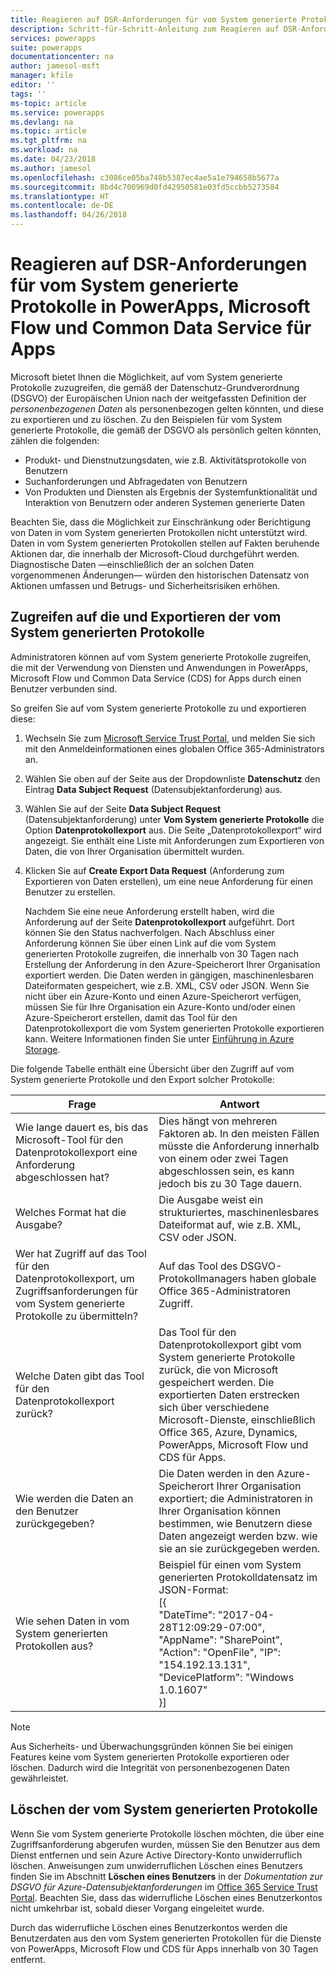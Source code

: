 ```yaml
---
title: Reagieren auf DSR-Anforderungen für vom System generierte Protokolle in PowerApps, Microsoft Flow und Common Data Service for Apps | Microsoft-Dokumentation
description: Schritt-für-Schritt-Anleitung zum Reagieren auf DSR-Anforderungen für vom System generierte Protokolle in PowerApps, Microsoft Flow und Common Data Service for Apps
services: powerapps
suite: powerapps
documentationcenter: na
author: jamesol-msft
manager: kfile
editor: ''
tags: ''
ms-topic: article
ms.service: powerapps
ms.devlang: na
ms.topic: article
ms.tgt_pltfrm: na
ms.workload: na
ms.date: 04/23/2018
ms.author: jamesol
ms.openlocfilehash: c3086ce05ba748b5387ec4ae5a1e794658b5677a
ms.sourcegitcommit: 8bd4c700969d0fd42950581e03fd5ccbb5273584
ms.translationtype: HT
ms.contentlocale: de-DE
ms.lasthandoff: 04/26/2018
---
```

# <a name="responding-to-dsr-requests-for-system-generated-logs-in-powerapps-microsoft-flow-and-common-data-service-for-apps"></a>Reagieren auf DSR-Anforderungen für vom System generierte Protokolle in PowerApps, Microsoft Flow und Common Data Service für Apps
Microsoft bietet Ihnen die Möglichkeit, auf vom System generierte Protokolle zuzugreifen, die gemäß der Datenschutz-Grundverordnung (DSGVO) der Europäischen Union nach der weitgefassten Definition der *personenbezogenen Daten* als personenbezogen gelten könnten, und diese zu exportieren und zu löschen. Zu den Beispielen für vom System generierte Protokolle, die gemäß der DSGVO als persönlich gelten könnten, zählen die folgenden:
* Produkt- und Dienstnutzungsdaten, wie z.B. Aktivitätsprotokolle von Benutzern
* Suchanforderungen und Abfragedaten von Benutzern
* Von Produkten und Diensten als Ergebnis der Systemfunktionalität und Interaktion von Benutzern oder anderen Systemen generierte Daten

Beachten Sie, dass die Möglichkeit zur Einschränkung oder Berichtigung von Daten in vom System generierten Protokollen nicht unterstützt wird. Daten in vom System generierten Protokollen stellen auf Fakten beruhende Aktionen dar, die innerhalb der Microsoft-Cloud durchgeführt werden. Diagnostische Daten &mdash;einschließlich der an solchen Daten vorgenommenen Änderungen&mdash; würden den historischen Datensatz von Aktionen umfassen und Betrugs- und Sicherheitsrisiken erhöhen.

## <a name="accessing-and-exporting-system-generated-logs"></a>Zugreifen auf die und Exportieren der vom System generierten Protokolle
Administratoren können auf vom System generierte Protokolle zugreifen, die mit der Verwendung von Diensten und Anwendungen in PowerApps, Microsoft Flow und Common Data Service (CDS) for Apps durch einen Benutzer verbunden sind.

So greifen Sie auf vom System generierte Protokolle zu und exportieren diese:

1. Wechseln Sie zum [Microsoft Service Trust Portal](https://servicetrust.microsoft.com/), und melden Sie sich mit den Anmeldeinformationen eines globalen Office 365-Administrators an.

2. Wählen Sie oben auf der Seite aus der Dropdownliste **Datenschutz** den Eintrag **Data Subject Request** (Datensubjektanforderung) aus.

3. Wählen Sie auf der Seite **Data Subject Request** (Datensubjektanforderung) unter **Vom System generierte Protokolle** die Option **Datenprotokollexport** aus. Die Seite „Datenprotokollexport“ wird angezeigt. Sie enthält eine Liste mit Anforderungen zum Exportieren von Daten, die von Ihrer Organisation übermittelt wurden.

4. Klicken Sie auf **Create Export Data Request** (Anforderung zum Exportieren von Daten erstellen), um eine neue Anforderung für einen Benutzer zu erstellen.

    Nachdem Sie eine neue Anforderung erstellt haben, wird die Anforderung auf der Seite **Datenprotokollexport** aufgeführt. Dort können Sie den Status nachverfolgen. Nach Abschluss einer Anforderung können Sie über einen Link auf die vom System generierten Protokolle zugreifen, die innerhalb von 30 Tagen nach Erstellung der Anforderung in den Azure-Speicherort Ihrer Organisation exportiert werden. Die Daten werden in gängigen, maschinenlesbaren Dateiformaten gespeichert, wie z.B. XML, CSV oder JSON. Wenn Sie nicht über ein Azure-Konto und einen Azure-Speicherort verfügen, müssen Sie für Ihre Organisation ein Azure-Konto und/oder einen Azure-Speicherort erstellen, damit das Tool für den Datenprotokollexport die vom System generierten Protokolle exportieren kann. Weitere Informationen finden Sie unter [Einführung in Azure Storage](https://docs.microsoft.com/azure/storage/common/storage-introduction).

Die folgende Tabelle enthält eine Übersicht über den Zugriff auf vom System generierte Protokolle und den Export solcher Protokolle:

| Frage | Antwort |
| --- | --- |
| Wie lange dauert es, bis das Microsoft-Tool für den Datenprotokollexport eine Anforderung abgeschlossen hat? |    Dies hängt von mehreren Faktoren ab. In den meisten Fällen müsste die Anforderung innerhalb von einem oder zwei Tagen abgeschlossen sein, es kann jedoch bis zu 30 Tage dauern.
| Welches Format hat die Ausgabe? | Die Ausgabe weist ein strukturiertes, maschinenlesbares Dateiformat auf, wie z.B. XML, CSV oder JSON.
| Wer hat Zugriff auf das Tool für den Datenprotokollexport, um Zugriffsanforderungen für vom System generierte Protokolle zu übermitteln? | Auf das Tool des DSGVO-Protokollmanagers haben globale Office 365-Administratoren Zugriff.
| Welche Daten gibt das Tool für den Datenprotokollexport zurück? | Das Tool für den Datenprotokollexport gibt vom System generierte Protokolle zurück, die von Microsoft gespeichert werden. Die exportierten Daten erstrecken sich über verschiedene Microsoft-Dienste, einschließlich Office 365, Azure, Dynamics, PowerApps, Microsoft Flow und CDS für Apps.
| Wie werden die Daten an den Benutzer zurückgegeben? |   Die Daten werden in den Azure-Speicherort Ihrer Organisation exportiert; die Administratoren in Ihrer Organisation können bestimmen, wie Benutzern diese Daten angezeigt werden bzw. wie sie an sie zurückgegeben werden.
| Wie sehen Daten in vom System generierten Protokollen aus? |  Beispiel für einen vom System generierten Protokolldatensatz im JSON-Format: <br> [{ <br>"DateTime": "2017-04- 28T12:09:29-07:00",  <br> "AppName": "SharePoint", <br> "Action": "OpenFile", "IP": "154.192.13.131", <br> "DevicePlatform": "Windows 1.0.1607" <br>}]

> [!NOTE]
>  Aus Sicherheits- und Überwachungsgründen können Sie bei einigen Features keine vom System generierten Protokolle exportieren oder löschen. Dadurch wird die Integrität von personenbezogenen Daten gewährleistet.
>
>

## <a name="deleting-system-generated-logs"></a>Löschen der vom System generierten Protokolle
Wenn Sie vom System generierte Protokolle löschen möchten, die über eine Zugriffsanforderung abgerufen wurden, müssen Sie den Benutzer aus dem Dienst entfernen und sein Azure Active Directory-Konto unwiderruflich löschen. Anweisungen zum unwiderruflichen Löschen eines Benutzers finden Sie im Abschnitt **Löschen eines Benutzers** in der *Dokumentation zur DSGVO für Azure-Datensubjektanforderungen* im [Office 365 Service Trust Portal](https://servicetrust.microsoft.com/ViewPage/GDPRDSR). Beachten Sie, dass das widerrufliche Löschen eines Benutzerkontos nicht umkehrbar ist, sobald dieser Vorgang eingeleitet wurde.

Durch das widerrufliche Löschen eines Benutzerkontos werden die Benutzerdaten aus den vom System generierten Protokollen für die Dienste von PowerApps, Microsoft Flow und CDS für Apps innerhalb von 30 Tagen entfernt.